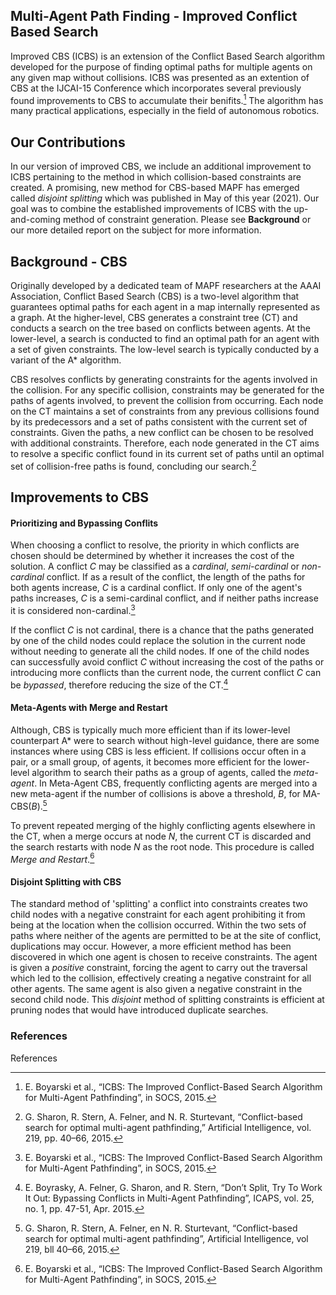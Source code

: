 ## Multi-Agent Path Finding - Improved Conflict Based Search ##

Improved CBS (ICBS) is an extension of the Conflict Based Search algorithm developed for the purpose of finding optimal paths for multiple agents on any given map without collisions. ICBS was presented as an extention of CBS at the IJCAI-15 Conference which incorporates several previously found improvements to CBS to accumulate their benifits.[^1] The algorithm has many practical applications, especially in the field of autonomous robotics. 


## Our Contributions ##
In our version of improved CBS, we include an additional improvement to ICBS pertaining to the method in which collision-based constraints are created. A promising, new method for CBS-based MAPF has emerged called *disjoint splitting* which was published in May of this year (2021). Our goal was to combine the established improvements of ICBS with the up-and-coming method of constraint generation. Please see **Background** or our more detailed report on the subject for more information.


## Background - CBS ##
Originally developed by a dedicated team of MAPF researchers at the AAAI Association, Conflict Based Search (CBS) is a two-level algorithm that guarantees optimal paths for each agent in a map internally represented as a graph. At the higher-level, CBS generates a constraint tree (CT) and conducts a search on the tree based on conflicts between agents. At the lower-level, a search is conducted to find an optimal path for an agent with a set of given constraints. The low-level search is typically conducted by a variant of the A* algorithm.

CBS resolves conflicts by generating constraints for the agents involved in the collision. For any specific collision, constraints may be generated for the paths of agents involved, to prevent the collision from occurring. Each node on the CT maintains a set of constraints from any previous collisions found by its predecessors and a set of paths consistent with the current set of constraints. Given the paths, a new conflict can be chosen to be resolved with additional constraints. Therefore, each node generated in the CT aims to resolve a specific conflict found in its current set of paths until an optimal set of collision-free paths is found, concluding our search.[^2]

## Improvements to CBS ##

#### Prioritizing and Bypassing Conflits ####
When choosing a conflict to resolve, the priority in which conflicts are chosen should be determined by whether it increases the cost of the solution. A conflict *C* may be classified as a *cardinal*, *semi-cardinal* or *non-cardinal* conflict. If as a result of the conflict, the length of the paths for both agents increase, *C* is a cardinal conflict. If only one of the agent's paths increases, *C* is a semi-cardinal conflict, and if neither paths increase it is considered non-cardinal.[^1]


If the conflict *C* is not cardinal, there is a chance that the paths generated by one of the child nodes could replace the solution in the current node without needing to generate all the child nodes. If one of the child nodes can successfully avoid conflict *C* without increasing the cost of the paths or introducing more conflicts than the current node, the current conflict *C* can be *bypassed*, therefore reducing the size of the CT.[^3]

#### Meta-Agents with Merge and Restart ####
Although, CBS is typically much more efficient than if its lower-level counterpart A* were to search without high-level guidance, there are some instances where using CBS is less efficient. If collisions occur often in a pair, or a small group, of agents, it becomes more efficient for the lower-level algorithm to search their paths as a group of agents, called the *meta-agent*. In Meta-Agent CBS, frequently conflicting agents are merged into a new meta-agent if the number of collisions is above a threshold, *B*, for MA-CBS(*B*).[^4]

To prevent repeated merging of the highly conflicting agents elsewhere in the CT, when a merge occurs at node *N*, the current CT is discarded and the search restarts with node *N* as the root node. This procedure is called *Merge and Restart*.[^1]

#### Disjoint Splitting with CBS ####
The standard method of 'splitting' a conflict into constraints creates two child nodes with a negative constraint for each agent prohibiting it from being at the location when the collision occurred. Within the two sets of paths where neither of the agents are permitted to be at the site of conflict, duplications may occur. However, a more efficient method has been discovered in which one agent is chosen to receive constraints. The agent is given a *positive* constraint, forcing the agent to carry out the traversal which led to the collision, effectively creating a negative constraint for all other agents. The same agent is also given a negative constraint in the second child node. This *disjoint* method of splitting constraints is efficient at pruning nodes that would have introduced duplicate searches. 



### References ###
References

[^1]:	E. Boyarski et al., “ICBS: The Improved Conflict-Based Search Algorithm for Multi-Agent Pathfinding”, in SOCS, 2015.

[^2]: G. Sharon, R. Stern, A. Felner, and N. R. Sturtevant, “Conflict-based search for optimal multi-agent pathfinding,” Artificial Intelligence, vol. 219, pp. 40–66, 2015.

[^3]: E. Boyrasky, A. Felner, G. Sharon, and R. Stern, “Don’t Split, Try To Work It Out: Bypassing Conflicts in Multi-Agent Pathfinding”, ICAPS, vol. 25, no. 1, pp. 47-51, Apr. 2015.

[^4]: G. Sharon, R. Stern, A. Felner, en N. R. Sturtevant, “Conflict-based search for optimal multi-agent pathfinding”, Artificial Intelligence, vol 219, bll 40–66, 2015.
